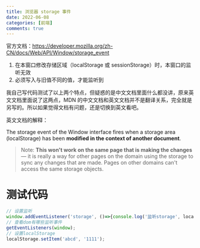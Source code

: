 ```yaml
---
title: 浏览器 storage 事件
date: 2022-06-08
categories: [前端]
comments: true
---
```


官方文档：https://developer.mozilla.org/zh-CN/docs/Web/API/Window/storage_event

1. 在本窗口修改存储区域（localStorage 或 sessionStorage）时，本窗口的监听无效
2. 必须写入与旧值不同的值，才能监听到

我自己写代码测试了以上两个特点，但疑惑的是中文文档里面什么都没讲，原来英文文档里面说了这两点，MDN 的中文文档和英文文档并不是翻译关系，完全就是另写的。所以如果觉得文档有问题，还是切换到英文看吧。

<!-- more -->

英文文档的解释：

The storage event of the Window interface fires when a storage area (localStorage) has been **modified in the context of another document**.

> Note: **This won't work on the same page that is making the changes** — it is really a way for other pages on the domain using the storage to sync any changes that are made. Pages on other domains can't access the same storage objects.

# 测试代码

```JavaScript
// 设置监听
window.addEventListener('storage', ()=>{console.log('监听storage', localStorage.getItem('abcd'))});
// 查看dom有哪些监听事件
getEventListeners(window);
// 设置localStorage
localStorage.setItem('abcd', '1111');
```
